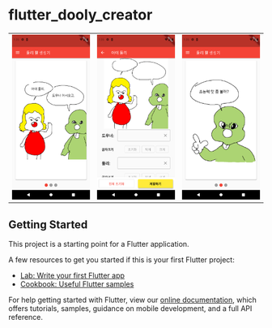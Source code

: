 # flutter_dooly_creator

<div style="text-align: center">
  <table>
    <tr>
<td style="text-align: center">
    <img src="https://github.com/JAICHANGPARK/flutter_dooly_creator/blob/main/capture/Screenshot_1610253322.png" width="200"/>
</td>
<td style="text-align: center">
    <img src="https://github.com/JAICHANGPARK/flutter_dooly_creator/blob/main/capture/Screenshot_1610253331.png" width="200"/>
</td>
<td style="text-align: center">
    <img src="https://github.com/JAICHANGPARK/flutter_dooly_creator/blob/main/capture/Screenshot_1610253339.png" width="200"/>
</td>      
      
      
</tr>
</table>
</div>

## Getting Started

This project is a starting point for a Flutter application.

A few resources to get you started if this is your first Flutter project:

- [Lab: Write your first Flutter app](https://flutter.dev/docs/get-started/codelab)
- [Cookbook: Useful Flutter samples](https://flutter.dev/docs/cookbook)

For help getting started with Flutter, view our
[online documentation](https://flutter.dev/docs), which offers tutorials,
samples, guidance on mobile development, and a full API reference.
